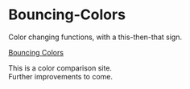# Bouncing-Colors
Color changing functions, with a this-then-that sign. <br>

<a href="https://bouncing-colors.pages.dev/">Bouncing Colors</a>

This is a color comparison site. <br>
Further improvements to come.




